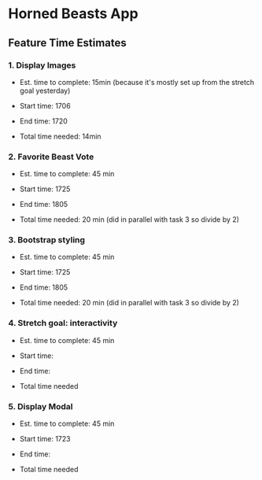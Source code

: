 # Horned Beasts App

## Feature Time Estimates

### 1. Display Images

- Est. time to complete: 15min (because it's mostly set up from the stretch goal yesterday)

- Start time: 1706

- End time: 1720

- Total time needed: 14min

### 2. Favorite Beast Vote

- Est. time to complete: 45 min

- Start time: 1725

- End time: 1805

- Total time needed: 20 min (did in parallel with task 3 so divide by 2)

### 3. Bootstrap styling

- Est. time to complete: 45 min

- Start time: 1725

- End time: 1805

- Total time needed: 20 min (did in parallel with task 3 so divide by 2)

### 4. Stretch goal: interactivity

- Est. time to complete: 45 min

- Start time:

- End time:

- Total time needed

### 5. Display Modal

- Est. time to complete: 45 min

- Start time: 1723

- End time:

- Total time needed